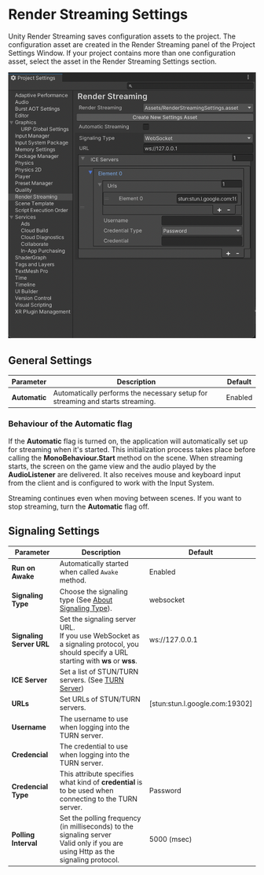 # Render Streaming Settings

Unity Render Streaming saves configuration assets to the project. The configuration asset are created in the Render Streaming panel of the Project Settings Window. If your project contains more than one configuration asset, select the asset in the Render Streaming Settings section.

![Render Streaming Project Settings](images/renderstreaming_settings.png)

## General Settings

| Parameter | Description | Default |
| ---- | ---- | ---- |
| **Automatic** | Automatically performs the necessary setup for streaming and starts streaming. | Enabled |

### Behaviour of the Automatic flag

If the **Automatic** flag is turned on, the application will automatically set up for streaming when it's started. This initialization process takes place before calling the **MonoBehaviour.Start** method on the scene. When streaming starts, the screen on the game view and the audio played by the **AudioListener** are delivered. It also receives mouse and keyboard input from the client and is configured to work with the Input System.

Streaming continues even when moving between scenes. If you want to stop streaming, turn the **Automatic** flag off. 

## Signaling Settings

| Parameter | Description | Default |
| ---- | ---- | ---- |
| **Run on Awake** |  Automatically started when called `Awake` method. | Enabled |
| **Signaling Type** | Choose the signaling type (See [About Signaling Type](signaling-type.md)). | websocket |
| **Signaling Server URL** | Set the signaling server URL. <br>If you use WebSocket as a signaling protocol, you should specify a URL starting with **ws** or **wss**. | ws://127.0.0.1 |
| **ICE Server** | Set a list of STUN/TURN servers. (See [TURN Server](turnserver.md)) | |
| **URLs** | Set URLs of STUN/TURN servers. | [stun:stun.l.google.com:19302\] |
| **Username** | The username to use when logging into the TURN server. | |
| **Credencial** | The credential to use when logging into the TURN server. | |
| **Credencial Type** | This attribute specifies what kind of **credential** is to be used when connecting to the TURN server. | Password |
| **Polling Interval** | Set the polling frequency (in milliseconds) to the signaling server <br>Valid only if you are using Http as the signaling protocol. | 5000 (msec) |
